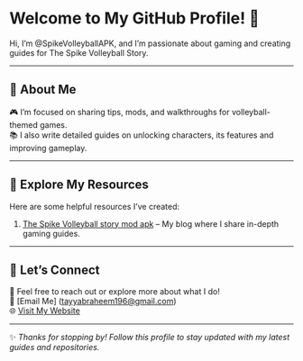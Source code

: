 # Welcome to My GitHub Profile! 👋  

Hi, I’m @SpikeVolleyballAPK, and I’m passionate about gaming and creating guides for The Spike Volleyball Story.  

---

## 🌟 About Me  
🎮 I’m focused on sharing tips, mods, and walkthroughs for volleyball-themed games.  
📚 I also write detailed guides on unlocking characters, its features and improving gameplay.

---

## 🔗 Explore My Resources  
Here are some helpful resources I’ve created:  
1. [The Spike Volleyball story mod apk](https://thegamespike.com) – My blog where I share in-depth gaming guides.   
---

## 🤝 Let’s Connect  
💬 Feel free to reach out or explore more about what I do!  
📧 [Email Me] (tayyabraheem196@gmail.com)  
🌐 [Visit My Website](https://thegamespike.com)

---

✨ *Thanks for stopping by! Follow this profile to stay updated with my latest guides and repositories.*  
